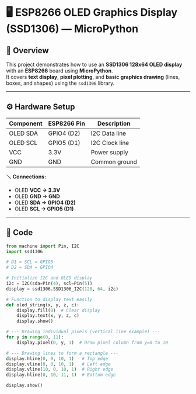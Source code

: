 # 🖥️ ESP8266 OLED Graphics Display (SSD1306) — MicroPython

## 🧠 Overview
This project demonstrates how to use an **SSD1306 128x64 OLED display** with an **ESP8266** board using **MicroPython**.  
It covers **text display**, **pixel plotting**, and **basic graphics drawing** (lines, boxes, and shapes) using the `ssd1306` library.

---

## ⚙️ Hardware Setup

| Component | ESP8266 Pin | Description |
|------------|-------------|--------------|
| OLED SDA   | GPIO4 (D2)  | I2C Data line |
| OLED SCL   | GPIO5 (D1)  | I2C Clock line |
| VCC        | 3.3V        | Power supply |
| GND        | GND         | Common ground |

🪛 **Connections:**
- OLED **VCC → 3.3V**
- OLED **GND → GND**
- OLED **SDA → GPIO4 (D2)**
- OLED **SCL → GPIO5 (D1)**

---

## 🧩 Code

```python
from machine import Pin, I2C
import ssd1306

# D1 = SCL = GPIO5
# D2 = SDA = GPIO4

# Initialize I2C and OLED display
i2c = I2C(sda=Pin(4), scl=Pin(5))
display = ssd1306.SSD1306_I2C(128, 64, i2c)

# Function to display text easily
def oled_string(x, y, z, c):
    display.fill(0)  # Clear display
    display.text(x, y, z, c)
    display.show()

# --- Drawing individual pixels (vertical line example) ---
for y in range(0, 11):
    display.pixel(0, y, 1)  # Draw pixel column from y=0 to 10

# --- Drawing lines to form a rectangle ---
display.hline(0, 0, 10, 1)   # Top edge
display.vline(0, 0, 10, 1)   # Left edge
display.vline(10, 0, 10, 1)  # Right edge
display.hline(0, 10, 11, 1)  # Bottom edge

display.show()
